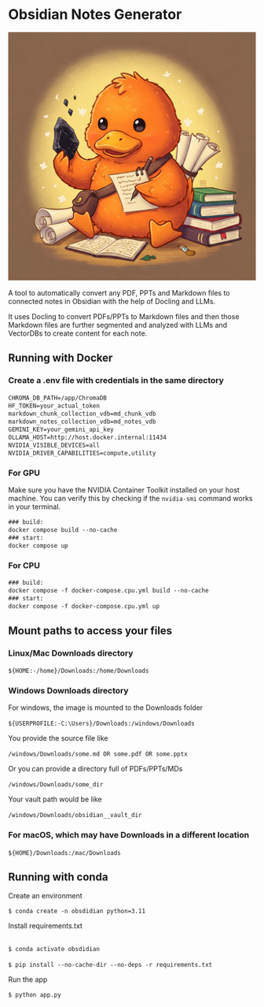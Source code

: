# Obsidian Notes Generator

![image](./images/readme_cover.png)

A tool to automatically convert any PDF, PPTs and Markdown files to connected notes in Obsidian with the help of Docling and LLMs.

It uses Docling to convert PDFs/PPTs to Markdown files and then those Markdown files are further segmented and analyzed with LLMs and VectorDBs to create content for each note. 

## Running with Docker

### Create a .env file with credentials in the same directory

```
CHROMA_DB_PATH=/app/ChromaDB
HF_TOKEN=your_actual_token
markdown_chunk_collection_vdb=md_chunk_vdb
markdown_notes_collection_vdb=md_notes_vdb
GEMINI_KEY=your_gemini_api_key
OLLAMA_HOST=http://host.docker.internal:11434
NVIDIA_VISIBLE_DEVICES=all
NVIDIA_DRIVER_CAPABILITIES=compute,utility
```

<!-- then run for first time

```docker
docker-compose up --build
```

To restart
```
docker compose up
``` -->

### For GPU

Make sure you have the NVIDIA Container Toolkit installed on your host machine. You can verify this by checking if the `nvidia-smi` command works in your terminal.

```docker
### build: 
docker compose build --no-cache
### start: 
docker compose up
```

### For CPU

```docker
### build: 
docker compose -f docker-compose.cpu.yml build --no-cache
### start: 
docker compose -f docker-compose.cpu.yml up
```


## Mount paths to access your files

### Linux/Mac Downloads directory
```${HOME:-/home}/Downloads:/home/Downloads```

### Windows Downloads directory

For windows, the image is mounted to the Downloads folder

```${USERPROFILE:-C:\Users}/Downloads:/windows/Downloads```

You provide the source file like

`/windows/Downloads/some.md OR some.pdf OR some.pptx`

Or you can provide a directory full of PDFs/PPTs/MDs

`/windows/Downloads/some_dir`

Your vault path would be like

`/windows/Downloads/obsidian__vault_dir`

### For macOS, which may have Downloads in a different location

```${HOME}/Downloads:/mac/Downloads```

## Running with conda

Create an environment
```
$ conda create -n obsdidian python=3.11
```

Install requirements.txt
```

$ conda activate obsdidian

$ pip install --no-cache-dir --no-deps -r requirements.txt
```

Run the app
```
$ python app.py
```
